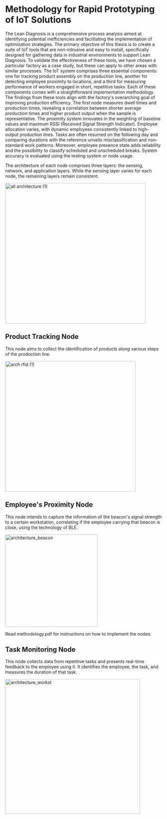 # Methodology for Rapid Prototyping of IoT Solutions

The Lean Diagnosis is a comprehensive process analysis aimed at identifying potential inefficiencies and facilitating the implementation of optimization strategies. 
The primary objective of this thesis is to create a suite of IoT tools that are non-intrusive and easy to install, specifically designed for gathering data in industrial environments to support Lean Diagnosis. 
To validate the effectiveness of these tools, we have chosen a particular factory as a case study, but these can apply to other areas with similar processes. 
The IoT system comprises three essential components: one for tracking product assembly on the production line, another for detecting employee proximity to locations, and a third for measuring performance of workers engaged in short, repetitive tasks. 
Each of these components comes with a straightforward implementation methodology. 
The findings from these tools align with the factory's overarching goal of improving production efficiency. 
The first node measures dwell times and production times, revealing a correlation between shorter average production times and higher product output when the sample is representative.
The proximity system innovates in the weighting of baseline values and maximum RSSI (Received Signal Strength Indicator). 
Employee allocation varies, with dynamic employees consistently linked to high-output production lines.
Tasks are often resumed on the following day and comparing durations with the reference unveils misclassification and non-standard work patterns. 
Moreover, employee presence state adds reliability and the possibility to classify scheduled and unscheduled breaks. 
System accuracy is evaluated using the testing system or node usage.

The architecture of each node comprises three layers: the sensing, network, and application layers. 
While the sensing layer varies for each node, the remaining layers remain consistent.

<img width="450" alt="all architecture (1)" src="https://github.com/Isabelport/Codigo/assets/48717303/851d8279-c459-4ff0-a7d3-f7079ef8217d">



## Product Tracking Node
This node aims to collect the identification of products along various steps of the production line.

<img width="418" alt="arch rfid (1)" src="https://github.com/Isabelport/Codigo/assets/48717303/5d29b9dd-2048-4f88-ad96-1c8a91beae70">


## Employee's Proximity Node
This node intends to capture the information of the beacon's signal strength to a certain workstation, correlating if the employee carrying that beacon is close, using the technology of BLE. 

<img width="296" alt="architecture_beacon" src="https://github.com/Isabelport/Codigo/assets/48717303/61f52fbc-0624-4e96-9470-73d39bb3fa35">


Read methodology.pdf for instructions on how to implement the nodes.

## Task Monitoring Node

This node collects data from repetitive tasks and presents real-time feedback to the employee using it. 
It identifies the employee, the task, and measures the duration of that task.

<img width="432" alt="architecture_workst" src="https://github.com/Isabelport/Codigo/assets/48717303/9e4a0c30-3177-494f-9b48-9b2325fc74f6">
